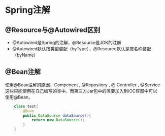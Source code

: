 # Spring注解



## @Resource与@Autowired区别

+ @Autowired是Spring的注解，@Resource是JDK的注解
+ @Autowired默认按类型装配（byType），@Resource默认是按名称装配（byName）

## @Bean注解

使用@Bean注解的原因，Component , @Repository , @ Controller , @Service这些只能使用在自己编写的类中。而第三方Jar包中的类要加入到IOC容器中可以使用@Bean。

```java
    class test{
        @Bean
        public DataSource dataSource(){
            return new DataSource();
        }
    }
```

